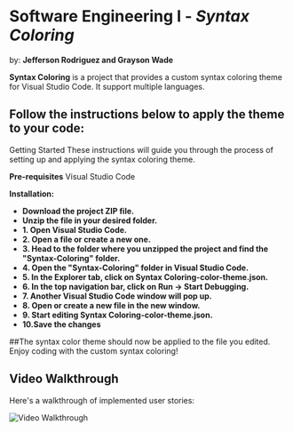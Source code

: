 # Software Engineering I - *Syntax Coloring*

by: **Jefferson Rodriguez and Grayson Wade**

**Syntax Coloring** is a project that provides a custom syntax coloring theme for Visual Studio Code. It support multiple languages.

## Follow the instructions below to apply the theme to your code:

Getting Started These instructions will guide you through the process of setting up and applying the syntax coloring theme.

**Pre-requisites**
Visual Studio Code

**Installation:**

-  **Download the project ZIP file.**
-  **Unzip the file in your desired folder.**
-  **1. Open Visual Studio Code.**
-  **2. Open a file or create a new one.**
-  **3. Head to the folder where you unzipped the project and find the "Syntax-Coloring" folder.**
-  **4. Open the "Syntax-Coloring" folder in Visual Studio Code.**
-  **5. In the Explorer tab, click on Syntax Coloring-color-theme.json.**
-  **6. In the top navigation bar, click on Run -> Start Debugging.**
-  **7. Another Visual Studio Code window will pop up.**
-  **8. Open or create a new file in the new window.**
-  **9. Start editing Syntax Coloring-color-theme.json.**
-  **10.Save the changes**

##The syntax color theme should now be applied to the file you edited. Enjoy coding with the custom syntax coloring!

## Video Walkthrough

Here's a walkthrough of implemented user stories:

<img src='/Walkthrough.gif' title='Video Walkthrough' width='' alt='Video Walkthrough' />

